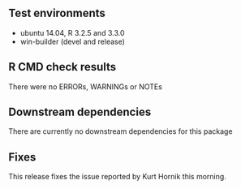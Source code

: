 ## Test environments

- ubuntu 14.04, R 3.2.5 and 3.3.0
- win-builder (devel and release)

## R CMD check results
There were no ERRORs, WARNINGs or NOTEs

## Downstream dependencies
There are currently no downstream dependencies for this package

## Fixes
This release fixes the issue reported by Kurt Hornik this morning.